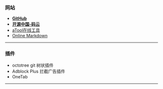### 网站
+ **[GitHub](https://github.com)**
+ **[开源中国-码云](http://git.oschina.net/)**
+ [aTool在线工具](http://www.atool.org/)
+ [Online Markdown](http://dillinger.io/)



---
### 插件
- octotree
  git 树状插件
- Adblock Plus 
 拦截广告插件
- OneTab
 
---











